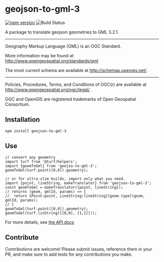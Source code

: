 # geojson-to-gml-3
[![npm version](https://badge.fury.io/js/geojson-to-gml-3.svg)](https://badge.fury.io/js/geojson-to-gml-3)
![Build Status](https://img.shields.io/travis/SKalt/geojson-to-gml-3.2.1/master.svg)


A package to translate geojson geometries to GML 3.2.1.
___

Geography Markup Language (GML) is an OGC Standard.

More information may be found at http://www.opengeospatial.org/standards/gml

The most current schema are available at http://schemas.opengis.net/ .
___

Policies, Procedures, Terms, and Conditions of OGC(r) are available at http://www.opengeospatial.org/ogc/legal/ .

OGC and OpenGIS are registered trademarks of Open Geospatial Consortium.

## Installation
```
npm install geojson-to-gml-3
```
## Use
```
// convert any geometry
import turf from '@turf/helpers';
import {geomToGml} from 'geojso-to-gml-3';
geomToGml(turf.point([0,0]).geometry);

// or for ultra-slim builds, import only what you need.
import {point, lineString, makeTranslator} from 'geojson-to-gml-3';
const geomToGml = makeTranslator({point, lineString});
// returns (geom, gmlId, params) => {
//  return {Point:point, LineString:lineString}[geom.type](geom, gmlId, params);
// }
geomToGml(turf.point([0,0]).geometry);
geomToGml(turf.linString([[0,0], [1,1]]));
```
For more details, see [the API docs](./API.md)
## Contribute

Contributions are welcome! Please submit issues, reference them in your PR, and
make sure to add tests for any contributions you make.
